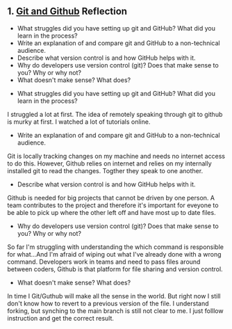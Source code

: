 ## 1. [Git and Github](1_get_started/readme.md) Reflection

* What struggles did you have setting up git and GitHub? What did you learn in the process?
* Write an explanation of and compare git and GitHub to a non-technical audience. 
* Describe what version control is and how GitHub helps with it.
* Why do developers use version control (git)? Does that make sense to you? Why or why not?
* What doesn't make sense? What does?

<!-- Add your reflection here. Remove the comment markers -->

* What struggles did you have setting up git and GitHub? What did you learn in the process?

I struggled a lot at first. The idea of remotely speaking through git to github is murky at first. I watched a lot of tutorials online.

* Write an explanation of and compare git and GitHub to a non-technical audience. 

Git is locally tracking changes on my machine and needs no internet access to do this. However, Github relies on internet and relies on my internally installed git to read the changes. Togther they speak to one another.

* Describe what version control is and how GitHub helps with it.

Github is needed for big projects that cannot be driven by one person. A team contributes to the project and therefore it's important for eveyone to be able to pick up where the other left off and have most up to date files.

* Why do developers use version control (git)? Does that make sense to you? Why or why not?

So far I'm struggling with understanding the which command is responsible for what...And I'm afraid of wiping out what I've already done with a wrong command. Developers work in teams and need to pass files around between coders, Github is that platform for file sharing and version control.

* What doesn't make sense? What does?

In time I Git/Guthub will make all the sense in the world. But right now I still don't know how to revert to a previous version of the file. I understand forking, but synching to the main branch is still not clear to me. I just folllow instruction and get the correct result.
